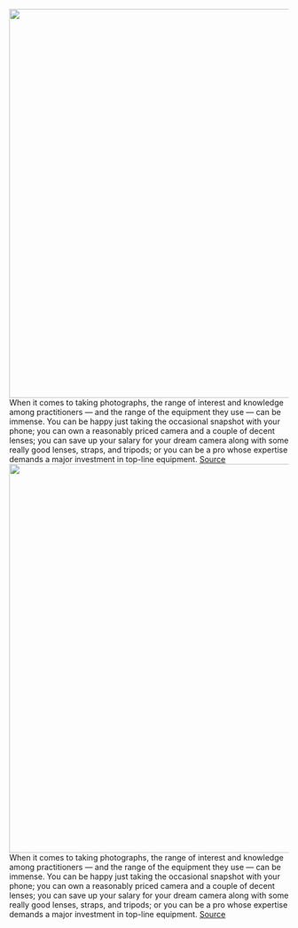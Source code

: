 <img src='https://cdn.vox-cdn.com/thumbor/_gGlrv16rNNME3j6F9voT0fWOiE=/0x0:2040x1360/1200x800/filters:focal(857x517:1183x843)/cdn.vox-cdn.com/uploads/chorus_image/image/70983524/bfarsace_290921_4781_01994.0.jpg' width='700px' /><br/>
When it comes to taking photographs, the range of interest and knowledge among practitioners — and the range of the equipment they use — can be immense. You can be happy just taking the occasional snapshot with your phone; you can own a reasonably priced camera and a couple of decent lenses; you can save up your salary for your dream camera along with some really good lenses, straps, and tripods; or you can be a pro whose expertise demands a major investment in top-line equipment.
<a href='https://www.theverge.com/23165796/cameras-photography-favorites-sony-fuji'> Source <a/><img src='https://cdn.vox-cdn.com/thumbor/_gGlrv16rNNME3j6F9voT0fWOiE=/0x0:2040x1360/1200x800/filters:focal(857x517:1183x843)/cdn.vox-cdn.com/uploads/chorus_image/image/70983524/bfarsace_290921_4781_01994.0.jpg' width='700px' /><br/>
When it comes to taking photographs, the range of interest and knowledge among practitioners — and the range of the equipment they use — can be immense. You can be happy just taking the occasional snapshot with your phone; you can own a reasonably priced camera and a couple of decent lenses; you can save up your salary for your dream camera along with some really good lenses, straps, and tripods; or you can be a pro whose expertise demands a major investment in top-line equipment.
<a href='https://www.theverge.com/23165796/cameras-photography-favorites-sony-fuji'> Source <a/>